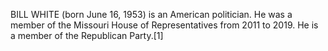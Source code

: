 BILL WHITE (born June 16, 1953) is an American politician. He was a member of the Missouri House of Representatives from 2011 to 2019. He is a member of the Republican Party.[1]
